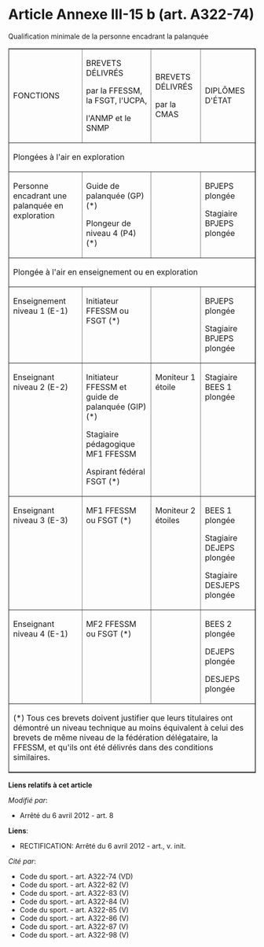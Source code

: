 # Article Annexe III-15 b (art. A322-74)

Qualification minimale de la personne encadrant la palanquée

<table border="1" cellpadding="0" width="680">
  <tbody>
    <tr>
      <td>

FONCTIONS

</td>
      <td>

BREVETS DÉLIVRÉS

par la FFESSM, la FSGT, l'UCPA,

l'ANMP et le SNMP

</td>
      <td>

BREVETS DÉLIVRÉS

par la CMAS

</td>
      <td>

DIPLÔMES D'ÉTAT

</td>
    </tr>
    <tr>
      <td colspan="4">

Plongées à l'air en exploration

</td>
    </tr>
    <tr>
      <td valign="top" align="left">

Personne encadrant une palanquée en exploration

</td>
      <td valign="top" align="left">

Guide de palanquée (GP) (*)

Plongeur de niveau 4 (P4) (*)

</td>
      <td align="left" valign="top">
      </td><td valign="top" align="left">

BPJEPS plongée

Stagiaire BPJEPS plongée

</td>
    </tr>
    <tr>
      <td colspan="4">

Plongée à l'air en enseignement ou en exploration

</td>
    </tr>
    <tr>
      <td valign="top">

Enseignement niveau 1 (E-1)

</td>
      <td valign="top">

Initiateur FFESSM ou FSGT (*)

</td>
      <td valign="top">

</td>
      <td valign="top">

BPJEPS plongée

Stagiaire BPJEPS plongée

</td>
    </tr>
    <tr>
      <td valign="top">

Enseignant niveau 2 (E-2)

</td>
      <td valign="top">

Initiateur FFESSM et guide de palanquée (GIP) (*)

Stagiaire pédagogique MF1 FFESSM

Aspirant fédéral FSGT (*)

</td>
      <td valign="top">

Moniteur 1 étoile

</td>
      <td valign="top">

Stagiaire BEES 1 plongée

</td>
    </tr>
    <tr>
      <td valign="top">

Enseignant niveau 3 (E-3)

</td>
      <td valign="top">

MF1 FFESSM ou FSGT (*)

</td>
      <td valign="top">

Moniteur 2 étoiles

</td>
      <td valign="top">

BEES 1 plongée

Stagiaire DEJEPS plongée

Stagiaire DESJEPS plongée

</td>
    </tr>
    <tr>
      <td valign="top">

Enseignant niveau 4 (E-1)

</td>
      <td valign="top">

MF2 FFESSM ou FSGT (*)

</td>
      <td valign="top">
      </td><td valign="top">

BEES 2 plongée

DEJEPS plongée

DESJEPS plongée 

</td>
    </tr>
    <tr>
      <td colspan="4">

(*) Tous ces brevets doivent justifier que leurs titulaires ont démontré un niveau technique au moins équivalent à celui des
brevets de même niveau de la fédération délégataire, la FFESSM, et qu'ils ont été délivrés dans des conditions similaires.

</td>
    </tr>
  </tbody>
</table>

**Liens relatifs à cet article**

_Modifié par_:

  - Arrêté du 6 avril 2012 - art. 8

**Liens**:

  - RECTIFICATION: Arrêté du 6 avril 2012 - art., v. init.

_Cité par_:

  - Code du sport. - art. A322-74 (VD)
  - Code du sport. - art. A322-82 (V)
  - Code du sport. - art. A322-83 (V)
  - Code du sport. - art. A322-84 (V)
  - Code du sport. - art. A322-85 (V)
  - Code du sport. - art. A322-86 (V)
  - Code du sport. - art. A322-87 (V)
  - Code du sport. - art. A322-98 (V)
